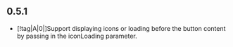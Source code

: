 ## 0.5.1

- [!tag|A|0|]Support displaying icons or loading before the button content by passing in the iconLoading parameter.
